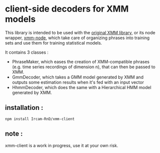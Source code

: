 # client-side decoders for XMM models

This library is intended to be used with the
[original XMM library](https://github.com/julesfrancoise/xmm), or its node wrapper,
[xmm-node](https//github.com/Ircam-RnD/xmm-node), which take care of organizing phrases
into training sets and use them for training statistical models.

It contains 3 classes :
- PhraseMaker, which eases the creation of XMM-compatible phrases
(e.g. time series recordings of dimension n), that can then be passed to XMM.
- GmmDecoder, which takes a GMM model generated by XMM and outputs
some estimation results when it's fed with an input vector
- HhmmDecoder, which does the same with a Hierarchical HMM model generated by XMM.

## installation :
`npm install Ircam-RnD/xmm-client`

## note :
xmm-client is a work in progress, use it at your own risk.